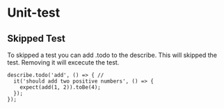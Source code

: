 # Unit-test

## Skipped Test
To skipped a test you can add .todo to the describe. This will skipped the test.  Removing it will excecute the test.
```
describe.todo('add', () => { //
  it('should add two positive numbers', () => {
    expect(add(1, 2)).toBe(4);
  });
});
```
